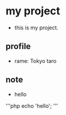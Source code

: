 # my project
- this is my project.

## profile
- rame: Tokyo taro

## note
- hello

'''php
echo 'hello';
'''
